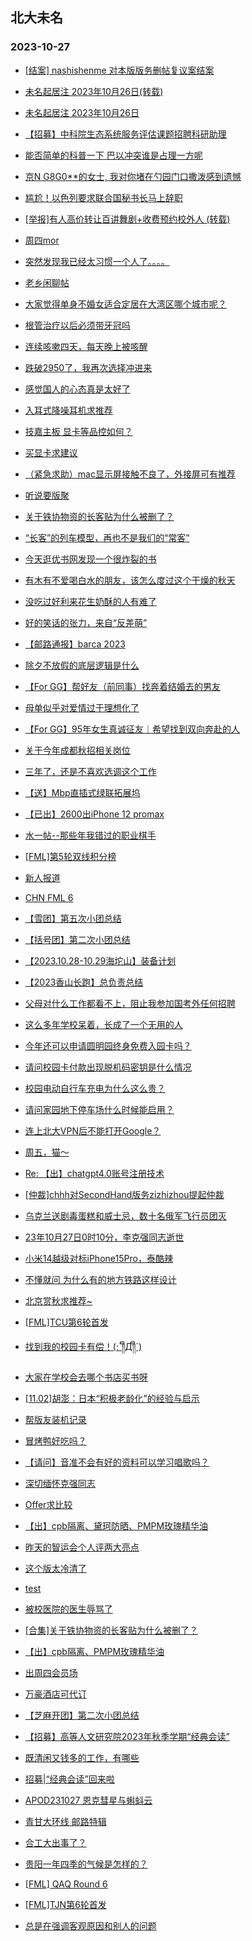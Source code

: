 ## 北大未名 
### 2023-10-27

+ [[结案] nashishenme 对本版版务删帖复议案结案](https://bbs.pku.edu.cn/v2/post-read.php?bid=164&threadid=18669983)

+ [未名起居注 2023年10月26日(转载)](https://bbs.pku.edu.cn/v2/post-read.php?bid=1&threadid=18669999)

+ [未名起居注 2023年10月26日](https://bbs.pku.edu.cn/v2/post-read.php?bid=728&threadid=18669999)

+ [【招募】中科院生态系统服务评估课题招聘科研助理](https://bbs.pku.edu.cn/v2/post-read.php?bid=351&threadid=18669813)

+ [能否简单的科普一下 巴以冲突谁是占理一方呢](https://bbs.pku.edu.cn/v2/post-read.php?bid=155&threadid=18669583)

+ [京N G8G0**的女士, 我对你堵在勺园门口撒泼感到遗憾](https://bbs.pku.edu.cn/v2/post-read.php?bid=1431&threadid=18664808)

+ [尴尬！以色列要求联合国秘书长马上辞职](https://bbs.pku.edu.cn/v2/post-read.php?bid=155&threadid=18669095)

+ [[举报]有人高价转让百讲舞剧+收费预约校外人 (转载)](https://bbs.pku.edu.cn/v2/post-read.php?bid=222&threadid=18668760)

+ [周四mor](https://bbs.pku.edu.cn/v2/post-read.php?bid=468&threadid=18669567)

+ [突然发现我已经太习惯一个人了。。。。](https://bbs.pku.edu.cn/v2/post-read.php?bid=486&threadid=18043445)

+ [老乡闲聊帖](https://bbs.pku.edu.cn/v2/post-read.php?bid=610&threadid=18263554)

+ [大家觉得单身不婚女适合定居在大湾区哪个城市呢？](https://bbs.pku.edu.cn/v2/post-read.php?bid=486&threadid=18667756)

+ [根管治疗以后必须带牙冠吗](https://bbs.pku.edu.cn/v2/post-read.php?bid=244&threadid=18669316)

+ [连续咳嗽四天，每天晚上被咳醒](https://bbs.pku.edu.cn/v2/post-read.php?bid=244&threadid=18669571)

+ [跌破2950了，我再次选择冲进来](https://bbs.pku.edu.cn/v2/post-read.php?bid=249&threadid=18668674)

+ [感觉国人的心态真是太好了](https://bbs.pku.edu.cn/v2/post-read.php?bid=606&threadid=18668389)

+ [入耳式降噪耳机求推荐](https://bbs.pku.edu.cn/v2/post-read.php?bid=197&threadid=18669625)

+ [技嘉主板 显卡等品控如何？](https://bbs.pku.edu.cn/v2/post-read.php?bid=1361&threadid=18669655)

+ [买显卡求建议](https://bbs.pku.edu.cn/v2/post-read.php?bid=1361&threadid=18669911)

+ [（紧急求助）mac显示屏接触不良了，外接屏可有推荐](https://bbs.pku.edu.cn/v2/post-read.php?bid=488&threadid=18669654)

+ [听说要版聚](https://bbs.pku.edu.cn/v2/post-read.php?bid=338&threadid=18669535)

+ [关于铁协物资的长客贴为什么被删了？](https://bbs.pku.edu.cn/v2/post-read.php?bid=647&threadid=18669809)

+ [“长客”的列车模型，再也不是我们的“常客”](https://bbs.pku.edu.cn/v2/post-read.php?bid=647&threadid=18663119)

+ [今天逛优书网发现一个很炸裂的书](https://bbs.pku.edu.cn/v2/post-read.php?bid=1475&threadid=18666683)

+ [有木有不爱喝白水的朋友，该怎么度过这个干燥的秋天](https://bbs.pku.edu.cn/v2/post-read.php?bid=90&threadid=18669640)

+ [没吃过好利来花生奶酥的人有难了](https://bbs.pku.edu.cn/v2/post-read.php?bid=90&threadid=18668978)

+ [好的笑话的张力，来自“反差萌”](https://bbs.pku.edu.cn/v2/post-read.php?bid=72&threadid=18669875)

+ [【邮路通报】barca 2023](https://bbs.pku.edu.cn/v2/post-read.php?bid=1367&threadid=18471283)

+ [除夕不放假的底层逻辑是什么](https://bbs.pku.edu.cn/v2/post-read.php?bid=103&threadid=18669579)

+ [【For GG】帮好友（前同事）找奔着结婚去的男友](https://bbs.pku.edu.cn/v2/post-read.php?bid=167&threadid=18669495)

+ [母单似乎对爱情过于理想化了](https://bbs.pku.edu.cn/v2/post-read.php?bid=97&threadid=18669753)

+ [【For GG】95年女生真诚征友｜希望找到双向奔赴的人](https://bbs.pku.edu.cn/v2/post-read.php?bid=167&threadid=18669200)

+ [关于今年成都秋招相关岗位](https://bbs.pku.edu.cn/v2/post-read.php?bid=99&threadid=18669122)

+ [三年了，还是不喜欢选调这个工作](https://bbs.pku.edu.cn/v2/post-read.php?bid=99&threadid=18669856)

+ [【送】Mbp直插式绿联拓展坞](https://bbs.pku.edu.cn/v2/post-read.php?bid=71&threadid=18669645)

+ [【已出】2600出iPhone 12 promax](https://bbs.pku.edu.cn/v2/post-read.php?bid=71&threadid=18669775)

+ [水一帖--那些年我错过的职业棋手](https://bbs.pku.edu.cn/v2/post-read.php?bid=643&threadid=18669671)

+ [[FML]第5轮双线积分榜](https://bbs.pku.edu.cn/v2/post-read.php?bid=519&threadid=18669566)

+ [新人报道](https://bbs.pku.edu.cn/v2/post-read.php?bid=744&threadid=18669424)

+ [CHN FML 6](https://bbs.pku.edu.cn/v2/post-read.php?bid=519&threadid=18669996)

+ [【雪团】第五次小团总结](https://bbs.pku.edu.cn/v2/post-read.php?bid=696&threadid=18669702)

+ [【括号团】第二次小团总结](https://bbs.pku.edu.cn/v2/post-read.php?bid=696&threadid=18669910)

+ [【2023.10.28-10.29海坨山】装备计划](https://bbs.pku.edu.cn/v2/post-read.php?bid=224&threadid=18669697)

+ [【2023香山长跑】总负责总结](https://bbs.pku.edu.cn/v2/post-read.php?bid=224&threadid=18669561)

+ [父母对什么工作都看不上，阻止我参加国考外任何招聘](https://bbs.pku.edu.cn/v2/post-read.php?bid=690&threadid=18669375)

+ [这么多年学校呆着，长成了一个无用的人](https://bbs.pku.edu.cn/v2/post-read.php?bid=690&threadid=18669721)

+ [今年还可以申请圆明园终身免费入园卡吗？](https://bbs.pku.edu.cn/v2/post-read.php?bid=1173&threadid=18504022)

+ [请问校园卡付款出现脱机码密钥是什么情况](https://bbs.pku.edu.cn/v2/post-read.php?bid=668&threadid=18669822)

+ [校园电动自行车充电为什么这么贵？](https://bbs.pku.edu.cn/v2/post-read.php?bid=438&threadid=18662402)

+ [请问家园地下停车场什么时候能启用？](https://bbs.pku.edu.cn/v2/post-read.php?bid=438&threadid=18669703)

+ [连上北大VPN后不能打开Google？](https://bbs.pku.edu.cn/v2/post-read.php?bid=668&threadid=18668749)

+ [周五，猫～](https://bbs.pku.edu.cn/v2/post-read.php?bid=468&threadid=18670054)

+ [Re: 【出】chatgpt4.0账号注册技术](https://bbs.pku.edu.cn/v2/post-read.php?bid=71&threadid=18670005)

+ [[仲裁]chhh对SecondHand版务zizhizhou提起仲裁](https://bbs.pku.edu.cn/v2/post-read.php?bid=164&threadid=18667209)

+ [乌克兰送剧毒蛋糕和威士忌，数十名俄军飞行员团灭](https://bbs.pku.edu.cn/v2/post-read.php?bid=155&threadid=18669602)

+ [23年10月27日0时10分，李克强同志逝世](https://bbs.pku.edu.cn/v2/post-read.php?bid=606&threadid=18670073)

+ [小米14越级对标iPhone15Pro，泰酷辣](https://bbs.pku.edu.cn/v2/post-read.php?bid=197&threadid=18669903)

+ [不懂就问 为什么有的地方铁路这样设计](https://bbs.pku.edu.cn/v2/post-read.php?bid=647&threadid=18669863)

+ [北京赏秋求推荐~](https://bbs.pku.edu.cn/v2/post-read.php?bid=94&threadid=18670040)

+ [[FML]TCU第6轮首发](https://bbs.pku.edu.cn/v2/post-read.php?bid=519&threadid=18670071)

+ [找到我的校园卡有偿！(;´༎ຶД༎ຶ`)](https://bbs.pku.edu.cn/v2/post-read.php?bid=351&threadid=18670100)

+ [大家在学校会去哪个书店买书呀](https://bbs.pku.edu.cn/v2/post-read.php?bid=1431&threadid=18669882)

+ [[11.02]胡澎：日本“积极老龄化”的经验与启示](https://bbs.pku.edu.cn/v2/post-read.php?bid=342&threadid=18670099)

+ [帮版友装机记录](https://bbs.pku.edu.cn/v2/post-read.php?bid=1361&threadid=18653350)

+ [冒烤鸭好吃吗？](https://bbs.pku.edu.cn/v2/post-read.php?bid=90&threadid=18669986)

+ [【请问】音准不会有好的资料可以学习唱歌吗？](https://bbs.pku.edu.cn/v2/post-read.php?bid=79&threadid=18667690)

+ [深切缅怀克强同志](https://bbs.pku.edu.cn/v2/post-read.php?bid=103&threadid=18670084)

+ [Offer求比较](https://bbs.pku.edu.cn/v2/post-read.php?bid=99&threadid=18668917)

+ [【出】cpb隔离、黛珂防晒、PMPM玫瑰精华油](https://bbs.pku.edu.cn/v2/post-read.php?bid=71&threadid=18670092)

+ [昨天的智运会个人评两大亮点](https://bbs.pku.edu.cn/v2/post-read.php?bid=643&threadid=18670081)

+ [这个版太冷清了](https://bbs.pku.edu.cn/v2/post-read.php?bid=143&threadid=18660597)

+ [test](https://bbs.pku.edu.cn/v2/post-read.php?bid=7&threadid=18666099)

+ [被校医院的医生辱骂了](https://bbs.pku.edu.cn/v2/post-read.php?bid=1431&threadid=18669937)

+ [[合集]关于铁协物资的长客贴为什么被删了？](https://bbs.pku.edu.cn/v2/post-read.php?bid=647&threadid=18670109)

+ [【出】cpb隔离、PMPM玫瑰精华油](https://bbs.pku.edu.cn/v2/post-read.php?bid=71&threadid=18670092)

+ [出周四会员场](https://bbs.pku.edu.cn/v2/post-read.php?bid=77&threadid=18666623)

+ [万豪酒店可代订](https://bbs.pku.edu.cn/v2/post-read.php?bid=71&threadid=18670149)

+ [【芝麻开团】第二次小团总结](https://bbs.pku.edu.cn/v2/post-read.php?bid=696&threadid=18669493)

+ [【招募】高等人文研究院2023年秋季学期“经典会读”](https://bbs.pku.edu.cn/v2/post-read.php?bid=351&threadid=18670163)

+ [既清闲又钱多的工作，有哪些](https://bbs.pku.edu.cn/v2/post-read.php?bid=99&threadid=18669998)

+ [招募|“经典会读”回来啦](https://bbs.pku.edu.cn/v2/post-read.php?bid=1321&threadid=18670165)

+ [APOD231027 恩克彗星与蝌蚪云](https://bbs.pku.edu.cn/v2/post-read.php?bid=89&threadid=18670203)

+ [青甘大环线 邮路特辑](https://bbs.pku.edu.cn/v2/post-read.php?bid=1367&threadid=18669428)

+ [合工大出事了？](https://bbs.pku.edu.cn/v2/post-read.php?bid=476&threadid=18670226)

+ [贵阳一年四季的气候是怎样的？](https://bbs.pku.edu.cn/v2/post-read.php?bid=382&threadid=18670228)

+ [[FML] QAQ Round 6](https://bbs.pku.edu.cn/v2/post-read.php?bid=519&threadid=18670247)

+ [[FML]TJN第6轮首发](https://bbs.pku.edu.cn/v2/post-read.php?bid=519&threadid=18670225)

+ [总是在强调客观原因和别人的问题](https://bbs.pku.edu.cn/v2/post-read.php?bid=690&threadid=18670106)

